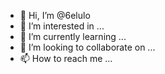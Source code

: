 - 👋 Hi, I’m @6elulo
- 👀 I’m interested in ...
- 🌱 I’m currently learning ...
- 💞️ I’m looking to collaborate on ...
- 📫 How to reach me ...

<!---
6elulo/6elulo is a ✨ special ✨ repository because its `README.md` (this file) appears on your GitHub profile.
You can click the Preview link to take a look at your changes.
--->
